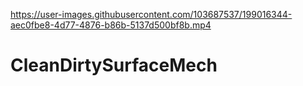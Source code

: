 

https://user-images.githubusercontent.com/103687537/199016344-aec0fbe8-4d77-4876-b86b-5137d500bf8b.mp4

# CleanDirtySurfaceMech

